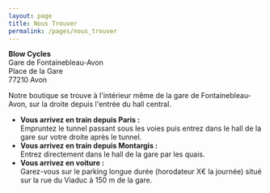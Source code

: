 ```yaml
---
layout: page
title: Nous Trouver
permalink: /pages/nous_trouver
---
```


**Blow Cycles**<br/>Gare de Fontainebleau-Avon<br/>Place de la Gare<br/>77210 Avon

Notre boutique se trouve à l'intérieur même de la gare de Fontainebleau-Avon, sur la droite depuis l'entrée du hall central.

- **Vous arrivez en train depuis Paris :**<br/>Empruntez le tunnel passant sous les voies puis entrez dans le hall de la gare sur votre droite après le tunnel.
- **Vous arrivez en train depuis Montargis :**<br/>Entrez directement dans le hall de la gare par les quais.
- **Vous arrivez en voiture :**<br/>Garez-vous sur le parking longue durée (horodateur X€ la journée) situé sur la rue du Viaduc à 150 m de la gare.
